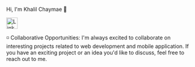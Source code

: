 Hi, I'm Khalil Chaymae 👋

[<img src="https://cdn.jsdelivr.net/npm/simple-icons@6.0.0/icons/linkedin.svg" width="30px" alt="LinkedIn" />](https://www.linkedin.com/in/chaymae-khalil-b6aa31181/)

◽ Collaborative Opportunities:
I'm always excited to collaborate on interesting projects related to web development and mobile application. 
If you have an exciting project or an idea you'd like to discuss, feel free to reach out to me.
